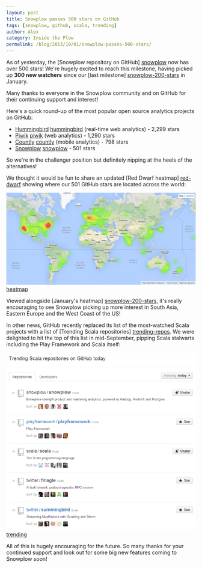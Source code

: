 ```yaml
---
layout: post
title: Snowplow passes 500 stars on GitHub
tags: [snowplow, github, scala, trending]
author: Alex
category: Inside the Plow
permalink: /blog/2013/10/01/snowplow-passes-500-stars/
---
```


As of yesterday, the [Snowplow repository on GitHub] [snowplow] now has over 500 stars! We're hugely excited to reach this milestone, having picked up **300 new watchers** since our [last milestone] [snowplow-200-stars] in January.

Many thanks to everyone in the Snowplow community and on GitHub for their continuing support and interest!

Here's a quick round-up of the most popular open source analytics projects on GitHub:

* [Hummingbird] [hummingbird] (real-time web analytics) - 2,299 stars
* [Piwik] [piwik] (web analytics) - 1,290 stars
* [Countly] [countly] (mobile analytics) - 798 stars
* [Snowplow] [snowplow] - 501 stars

So we're in the challenger position but definitely nipping at the heels of the alternatives!

<!--more-->

We thought it would be fun to share an updated [Red Dwarf heatmap] [red-dwarf] showing where our 501 GitHub stars are located across the world:

![heatmap] [heatmap]

Viewed alongside [January's heatmap] [snowplow-200-stars], it's really encouraging to see Snowplow picking up more interest in South Asia, Eastern Europe and the West Coast of the US!

In other news, GitHub recently replaced its list of the most-watched Scala projects with a list of [Trending Scala repositories] [trending-repos]. We were delighted to hit the top of this list in mid-September, pipping Scala stalwarts including the Play Framework and Scala itself:

![trending] [trending]

All of this is hugely encouraging for the future. So many thanks for your continued support and look out for some big new features coming to Snowplow soon!

[snowplow]: http://collector.snplow.com/r/tp2?u=https%3A%2F%2Fgithub.com%2Fsnowplow%2Fsnowplow
[snowplow-200-stars]: /blog/2013/01/20/snowplow-hits-202-stars

[hummingbird]: https://github.com/mnutt/hummingbird
[piwik]: https://github.com/piwik/piwik
[countly]: https://github.com/Countly/countly-server

[red-dwarf]: http://jrvis.com/red-dwarf/?user=snowplow&repo=snowplow
[heatmap]: /assets/img/blog/2013/10/snowplow-stars-at-501.png

[trending-repos]: https://github.com/trending?l=scala
[trending]: /assets/img/blog/2013/10/snowplow-trending-16-sep-2013.png
